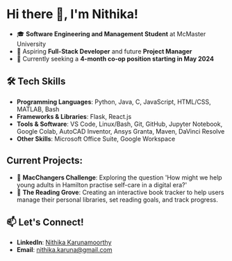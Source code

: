 # Hi there 👋, I'm Nithika!

- 🎓 **Software Engineering and Management Student** at McMaster University 
- 🌱 Aspiring **Full-Stack Developer** and future **Project Manager** 
- 💼 Currently seeking a **4-month co-op position starting in May 2024**

## 🛠️ Tech Skills
- **Programming Languages**: Python, Java, C, JavaScript, HTML/CSS, MATLAB, Bash  
- **Frameworks & Libraries**: Flask, React.js 
- **Tools & Software**: VS Code, Linux/Bash, Git, GitHub, Jupyter Notebook, Google Colab, AutoCAD Inventor, Ansys Granta, Maven, DaVinci Resolve  
- **Other Skills**: Microsoft Office Suite, Google Workspace

## Current Projects:
- 🧠 **MacChangers Challenge**: Exploring the question 'How might we help young adults in Hamilton practise self-care in a digital era?'
- 🌱 **The Reading Grove**: Creating an interactive book tracker to help users manage their personal libraries, set reading goals, and track progress. 

## 📫 Let's Connect!
- **LinkedIn**: [Nithika Karunamoorthy](https://www.linkedin.com/in/nithika-karunamoorthy)  
- **Email**: nithika.karuna@gmail.com 


<!--
**nkaruna09/nkaruna09** is a ✨ _special_ ✨ repository because its `README.md` (this file) appears on your GitHub profile.

Here are some ideas to get you started:

- 🔭 I’m currently working on ...
- 🌱 I’m currently learning ...
- 👯 I’m looking to collaborate on ...
- 🤔 I’m looking for help with ...
- 💬 Ask me about ...
- 📫 How to reach me: ...
- 😄 Pronouns: ...
- ⚡ Fun fact: ...
-->
